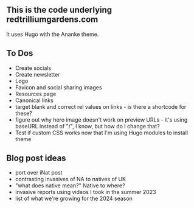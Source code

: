 ## This is the code underlying redtrilliumgardens.com

It uses Hugo with the Ananke theme.

## To Dos
- Create socials
- Create newsletter
- Logo
- Favicon and social sharing images
- Resources page
- Canonical links
- target blank and correct rel values on links - is there a shortcode for these?
- figure out why hero image doesn't work on preview URLs - it's using baseURL instead of "/", I know, but how do I change that?
- Test if custom CSS works now that I'm using Hugo modules to install theme


## Blog post ideas
- port over iNat post
- contrasting invasives of NA to natives of UK
- "what does native mean?" Native to where?
- invasive reports using videos I took in the summer 2023
- list of what we're growing for the 2024 season